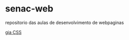# senac-web

repositorio das aulas de desenvolvimento de webpaginas 


[gia CSS](http://www.w3c.br/divulgacao/pdf/guia-css-w3cbr.pdf)

